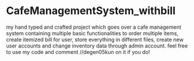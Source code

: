 # CafeManagementSystem_withbill
my hand typed and crafted project which goes over a cafe management system containing multiple basic functionalities to order multiple items, create itemized bill for user, store everything in different files, create new user accounts and change inventory data through admin account. feel free to use my code and comment //degen05kun on it if you do!
